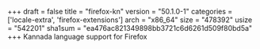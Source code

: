 +++
draft = false
title = "firefox-kn"
version = "50.1.0-1"
categories = ['locale-extra', 'firefox-extensions']
arch = "x86_64"
size = "478392"
usize = "542201"
sha1sum = "ea476ac821349898bb3721c6d6261d509f80bd5a"
+++
Kannada language support for Firefox
